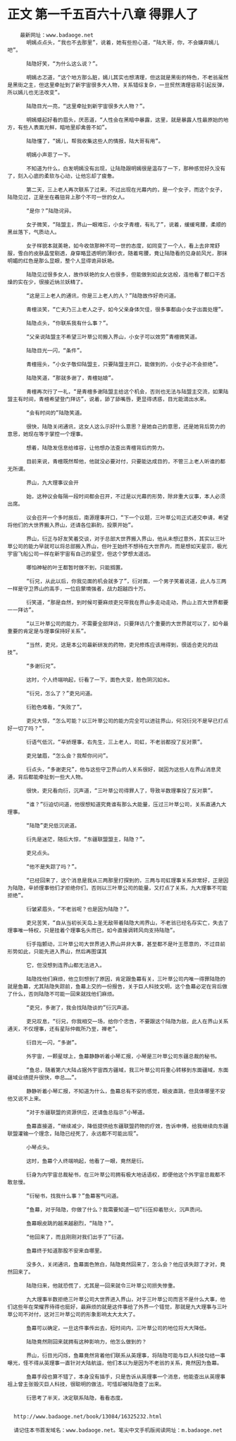 # 正文 第一千五百六十八章 得罪人了
        最新网址：www.badaoge.net
          明嫣点点头，“我也不去那里”，说着，她有些担心道，“陆大哥，你，不会嫌弃嫣儿吧”。
      
          陆隐好笑，“为什么这么说？”。
      
          明嫣忐忑道，“这个地方那么脏，嫣儿其实也想清理，但这就是黑街的特色，不老翁虽然是黑街之主，但这里牵扯到了新宇宙很多大人物，关系错综复杂，一旦贸然清理容易引起反弹，所以嫣儿也无法改变”。
      
          陆隐目光一亮，“这里牵扯到新宇宙很多大人物？”。
      
          明嫣蹙起好看的眉头，厌恶道，“人性会在黑暗中暴露，这里，就是暴露人性最原始的地方，有些人表面光鲜，暗地里却禽兽不如”。
      
          陆隐懂了，“嫣儿，帮我收集这些人的情报，陆大哥有用”。
      
          明嫣小声恩了一下。
      
          不知道为什么，白发明嫣没有出现，让陆隐跟明嫣很是温存了一下，那种感觉好久没有了，刻入心底的柔软与心动，让他忘却了疲惫。
      
          第二天，三上老人再次联系了过来，不过出现在光幕内的，是一个女子，而这个女子，陆隐见过，正是坐在羲狃背上那个不可一世的女人。
      
          “是你？”陆隐诧异。
      
          女子微笑，“陆盟主，界山一眼难忘，小女子青檀，有礼了”，说着，缓缓弯腰，柔顺的黑丝落下，气质动人。
      
          女子样貌本就美艳，如今收敛那种不可一世的态度，如同变了一个人，看上去非常舒服，雪白的皮肤晶莹剔透，身穿略显透明的薄纱衣，随着弯腰，竟让陆隐看的见身前风光，那抹明媚的红色是那么显眼，整个人显得诡异妖艳。
      
          陆隐见过很多女人，故作妖艳的女人也很多，但能做到如此女这般，连他看了都口干舌燥的实在少，很接近纳兰妖精了。
      
          “这是三上老人的通讯，你是三上老人的人？”陆隐故作好奇问道。
      
          青檀淡笑，“亡夫乃三上老人之子，如今父亲身体欠佳，很多事都由小女子出面处理”。
      
          陆隐点头，“你联系我有什么事？”。
      
          “父亲说陆盟主不希望三叶草公司搬入界山，小女子可以效劳”青檀微笑道。
      
          陆隐目光一闪，“条件”。
      
          青檀摇头，“小女子敬仰陆盟主，只要陆盟主开口，能做到的，小女子必不会拒绝”。
      
          陆隐笑道，“那就多谢了，青檀姑娘”。
      
          青檀再次行了一礼，“是青檀多谢陆盟主给这个机会，否则也无法与陆盟主交流，如果陆盟主有时间，青檀希望登门拜访”，说着，舔了舔嘴唇，更显得诱惑，目光能滴出水来。
      
          “会有时间的”陆隐笑道。
      
          很快，陆隐关闭通讯，这女人这么示好什么意思？是她自己的意思，还是她背后势力的意思，她现在等于掌控一个理事。
      
          想着，陆隐发信息给维容，让他想办法查出青檀背后的势力。
      
          目前来说，青檀既然帮他，他就没必要对付，只要能达成目的，不管三上老人听谁的都无所谓。
      
          界山，九大理事议会开
      
          始，这种议会每隔一段时间都会召开，不过是以光幕的形势，除非重大议事，本人必须出席。
      
          议会召开一个多时辰后，南源理事开口，“下一个议题，三叶草公司正式递交申请，希望将他们的大世界搬入界山，还请各位斟酌，投票开始”。
      
          界山，衍正与好友笑着交谈，对于总部大世界搬入界山，他从未想过意外，其实以三叶草公司的能力早就可以将总部搬入界山，但叶王始终不想待在大世界内，而是想如天星宗，极光宇宙飞船公司一样在新宇宙有自己的星空，但这个梦想太遥远。
      
          哪怕神秘的叶王都暂时做不到，只能搁置。
      
          “衍兄，从此以后，你我见面的机会就多了”，衍对面，一个男子笑着说道，此人与三两一样是守卫界山的高手，一位启蒙境强者，战力超越四十万。
      
          衍笑道，“那是自然，到时候可要麻烦吏兄带我在界山多走动走动，界山上百大世界都要一一拜访”。
      
          “以三叶草公司的能力，不需要全部拜访，只要拜访几个重要的大世界就可以了，如今最重要的肯定是与理事保持好关系”。
      
          “当然，吏兄，这是本公司最新研发的药物，吏兄修炼应该用得到，很适合吏兄的战技”。
      
          “多谢衍兄”。
      
          这时，个人终端响起，衍看了一下，面色大变，脸色阴沉如水。
      
          “衍兄，怎么了？”吏兄问道。
      
          衍脸色难看，“失败了”。
      
          吏兄大惊，“怎么可能？以三叶草公司的能力完全可以进驻界山，何况衍兄不是早已打点好一切了吗？”。
      
          衍语气低沉，“辛娇理事，右先生，三上老人，司虹，不老翁都投了反对票”。
      
          吏兄皱眉，“怎么会？我帮你问问”。
      
          衍点头，“多谢吏兄”，他与这些守卫界山的人关系很好，就因为这些人在界山消息灵通，背后都能牵扯到一些大人物。
      
          很快，吏兄看向衍，沉声道，“三叶草公司得罪人了，导致半数理事投了反对票”。
      
          “谁？”衍迫切问道，他很想知道究竟谁有那么大能量，压过三叶草公司，关系直通九大理事。
      
          “陆隐”吏兄低沉说道。
      
          衍先是迷茫，随后大惊，“东疆联盟盟主，陆隐？”。
      
          吏兄点头。
      
          “他不是失踪了吗？”。
      
          “已经回来了，这个消息是我从三两那里打探到的，三两与司虹理事关系非常好，正是因为陆隐，辛娇理事他们才拒绝你们，否则以三叶草公司的能量，又打点了关系，九大理事不可能拒绝”。
      
          衍皱紧眉头，“不老翁呢？也是因为陆隐？”。
      
          吏兄苦笑，“自从当初长天岛上圣无敌带着陆隐大闹界山，不老翁已经名存实亡，失去了理事唯一特权，只是挂着个理事名头而已，如今直接调转风向支持陆隐”。
      
          衍手指颤动，三叶草公司大世界进入界山并非大事，甚至都不是叶王愿意的，不过目前形势如此，只能先进入界山，然后再图谋其
      
          它，但没想到连界山都无法进入。
      
          陆隐找他们麻烦，他立刻想到了原因，肯定跟鱼幕有关，三叶草公司内唯一得罪陆隐的就是鱼幕，尤其陆隐失踪前，鱼幕上交的一份报告，关于巨人科技文明，这个鱼幕必定在背后做了什么，否则陆隐不可能一回来就找他们麻烦。
      
          “吏兄，多谢了，我会找陆隐谈的”衍沉声道。
      
          吏兄叹息，“衍兄，你我相交一场，给你个忠告，不要跟这个陆隐为敌，此人在界山关系通天，不仅理事，还有星际仲裁所乃至，禅老”。
      
          衍目光一闪，“多谢”。
      
          外宇宙，一颗星球上，鱼幕静静听着小琴汇报，小琴是三叶草公司东疆总裁的秘书。
      
          “鱼总，随着第六大陆占据外宇宙西方疆域，我三叶草公司将重心转移到东面疆域，东面疆域业绩提升很快，申总……”。
      
          静静听着小琴汇报，不知道为什么，鱼幕总有不安的感觉，眼皮直跳，但具体哪里不安他又说不上来。
      
          “对于东疆联盟的资源供应，还请鱼总指示”小琴道。
      
          鱼幕直接道，“继续减少，降低提供给东疆联盟药物的疗效，告诉申傅，给我继续向东疆联盟灌输一个理念，陆隐已经死了，永远都不可能出现”。
      
          小琴点头。
      
          这时，鱼幕个人终端响起，他看了一眼，竟然是衍。
      
          衍身为内宇宙总裁秘书，在三叶草公司拥有极大地话语权，即便他这个外宇宙总裁都不敢怠慢。
      
          “衍秘书，找我什么事？”鱼幕客气问道。
      
          “鱼幕，对于陆隐，你做了什么？我需要知道一切”衍压抑着怒火，沉声质问。
      
          鱼幕眼皮跳的越来越剧烈，“陆隐？”。
      
          “他回来了，而且刚刚对我们出手了”衍道。
      
          鱼幕终于知道那股不安来自哪里。
      
          没多久，关闭通讯，鱼幕面色煞白，陆隐竟然回来了，怎么会？他应该失踪了才对，竟然回来了。
      
          陆隐归来，他就恐慌了，尤其是一回来就令三叶草公司损失惨重。
      
          九大理事半数拒绝三叶草公司大世界进入界山，对于三叶草公司而言不是什么大事，他们这些年在荣耀界待得也挺好，最麻烦的就是这件事给了外界一个错觉，那就是九大理事与三叶草公司不对付，这对三叶草公司的形象影响太大太大了。
      
          鱼幕可以确定，一旦这件事传出去，短时间内，三叶草公司的地位将大大降低。
      
          陆隐竟然刚回来就拥有这种影响力，他怎么做到的？
      
          界山，衍目光闪烁，鱼幕竟然背着他们联系从英理事，将陆隐可能与巨人科技勾结一事曝光，怪不得从英理事一直针对大陆航运，他们本以为是因为不老翁的关系，竟然因为鱼幕。
      
          鱼幕手段也算不错了，本身没有插手，只是告诉从英理事一个消息，他能查出从英理事祖上曾主张毁灭巨人科技，很聪明的做法，可惜却被陆隐查了出来。
      
          衍思考了半天，决定联系陆隐，看看态度。
      
      
      http://www.badaoge.net/book/13084/16325232.html
      
      请记住本书首发域名：www.badaoge.net。笔尖中文手机版阅读网址：m.badaoge.net